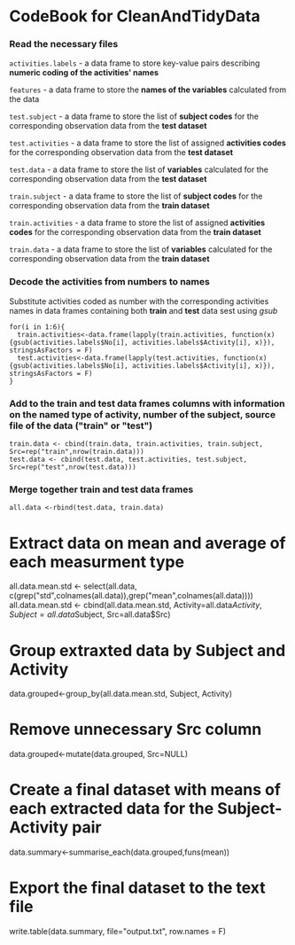 # CodeBook for CleanAndTidyData

### Read the necessary files
`activities.labels` - a data frame to store key-value pairs describing __numeric coding of the activities' names__

`features` - a data frame to store the __names of the variables__ calculated from the data

`test.subject` - a data frame to store the list of __subject codes__ for the corresponding observation data from the __test dataset__

`test.activities` - a data frame to store the list of assigned __activities codes__ for the corresponding observation data from the __test dataset__

`test.data` - a data frame to store the list of __variables__ calculated for the corresponding observation data from the __test dataset__

`train.subject` - a data frame to store the list of __subject codes__ for the corresponding observation data from the __train dataset__
    
`train.activities` - a data frame to store the list of assigned __activities codes__ for the corresponding observation data from the __train dataset__

`train.data` - a data frame to store the list of __variables__ calculated for the corresponding observation data from the __train dataset__

### Decode the activities from numbers to names
Substitute activities coded as number with the corresponding activities names in data frames containing both __train__ and __test__ data sest using _gsub_

    for(i in 1:6){
      train.activities<-data.frame(lapply(train.activities, function(x) {gsub(activities.labels$No[i], activities.labels$Activity[i], x)}), stringsAsFactors = F)
      test.activities<-data.frame(lapply(test.activities, function(x) {gsub(activities.labels$No[i], activities.labels$Activity[i], x)}), stringsAsFactors = F)
    }

### Add to the __train__ and __test__ data frames columns with information on the named type of activity, number of the subject, source file of the data ("train" or "test")

    train.data <- cbind(train.data, train.activities, train.subject, Src=rep("train",nrow(train.data)))
    test.data <- cbind(test.data, test.activities, test.subject, Src=rep("test",nrow(test.data)))

### Merge together __train__ and __test__ data frames

    all.data <-rbind(test.data, train.data)

# Extract data on mean and average of each measurment type
all.data.mean.std <- select(all.data, c(grep("std",colnames(all.data)),grep("mean",colnames(all.data))))
all.data.mean.std <- cbind(all.data.mean.std, Activity=all.data$Activity, Subject=all.data$Subject, Src=all.data$Src)

# Group extraxted data by Subject and Activity
data.grouped<-group_by(all.data.mean.std, Subject, Activity)

# Remove unnecessary Src column
data.grouped<-mutate(data.grouped, Src=NULL)

# Create a final dataset with means of each extracted data for the Subject-Activity pair
data.summary<-summarise_each(data.grouped,funs(mean))

# Export the final dataset to the text file
write.table(data.summary, file="output.txt", row.names = F) 
